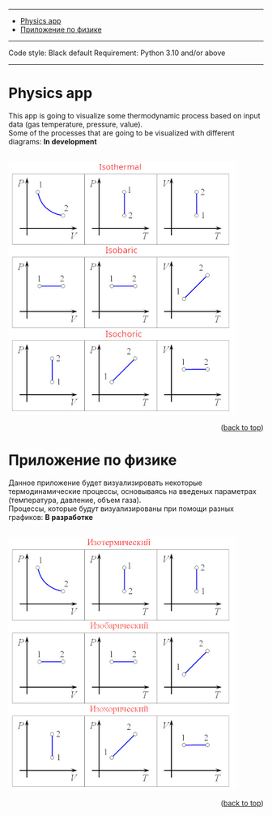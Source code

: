 ___
- [Physics app](#physics-app)
- [Приложение по физике](#приложение-по-физике)
___

Code style: Black default
Requirement: Python 3.10 and/or above
___

# Physics app
This app is going to visualize some thermodynamic process based on input data (gas temperature, pressure, value). \
Some of the processes that are going to be visualized with different diagrams: **In development**
<!-- * Isobaric
* Isochoric
* Isothermal
* Adiabatic
* Polytropic -->
\
[![Iso processes](github_images/Isoprocess_eng.jpg)](https://github.com/TerraBoii/physics_app "Iso processes")

<p align="right">(<a href="#top" title="to the top of the page">back to top</a>)</p>


# Приложение по физике
Данное приложение будет визуализировать некоторые термодинамические процессы, основываясь на введеных параметрах (температура, давление, объем газа). \
Процессы, которые будут визуализированы при помощи разных графиков: **В разработке**
<!-- * Изобарный
* Изотермический
* Изохорный
* Адиабатный
* Поилитропный --> 
\
[![изопроцессы](github_images/Isoprocess_ru.jpg)](https://github.com/TerraBoii/physics_app "Изопроцессы")

<p align="right">(<a href="#top" title="to the top of the page">back to top</a>)</p>